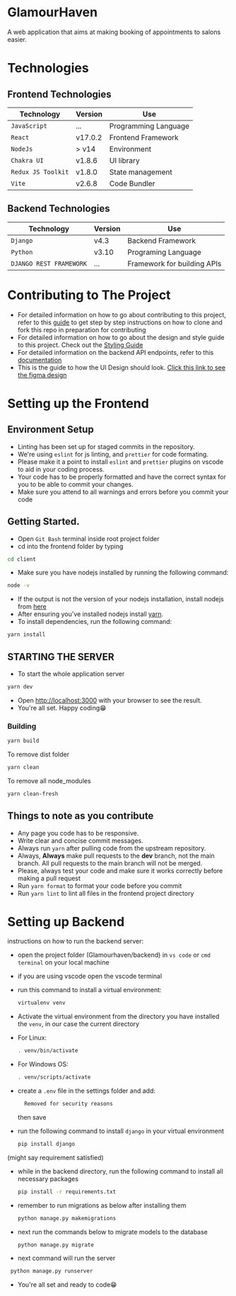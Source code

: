 # GlamourHaven

A web application that aims at making booking of appointments to salons easier.

# Technologies

## Frontend Technologies

| Technology         | Version | Use                  |
| ------------------ | ------- | -------------------- |
| `JavaScript`       | ...     | Programming Language |
| `React`            | v17.0.2 | Frontend Framework   |
| `NodeJs`           | > v14   | Environment          |
| `Chakra UI`        | v1.8.6  | UI library           |
| `Redux JS Toolkit` | v1.8.0  | State management     |
| `Vite`             | v2.6.8  | Code Bundler         |

## Backend Technologies

| Technology              | Version | Use                         |
| ----------------------- | ------- | --------------------------- |
| `Django`                | v4.3    | Backend Framework           |
| `Python`                | v3.10   | Programing Language         |
| `DJANGO REST FRAMEWORK` | ...     | Framework for building APIs |

# Contributing to The Project

- For detailed information on how to go about contributing to this project, refer to this [guide](docs/CONTRIBUTING.md) to get step by step instructions on how to clone and fork this repo in preparation for contributing
- For detailed information on how to go about the design and style guide to this project. Check out the [Styling Guide](docs/STYLING.md)
- For detailed information on the backend API endpoints, refer to this [documentation](docs/APIs.md)
- This is the guide to how the UI Design should look. [Click this link to see the figma design](https://www.figma.com/file/c4tvjreesreb0W88mCR7pu/GlamourHaven-UI-Design?node-id=1%3A3) 
# Setting up the Frontend

## Environment Setup

- Linting has been set up for staged commits in the repository.
- We're using `eslint` for js linting, and `prettier` for code formating.
- Please make it a point to install `eslint` and `prettier` plugins on vscode to aid in your coding process.
- Your code has to be properly formatted and have the correct syntax for you to be able to commit your changes.
- Make sure you attend to all warnings and errors before you commit your code

## Getting Started.

- Open `Git Bash` terminal inside root project folder
- cd into the frontend folder by typing

```bash
cd client
```

- Make sure you have nodejs installed by running the following command:

```bash
node -v
```

- If the output is not the version of your nodejs installation, install nodejs from [here](https://nodejs.org/en/download/)
- After ensuring you've installed nodejs install [yarn](https://www.npmjs.com/package/yarn).
- To install dependencies, run the following command:

```bash
yarn install
```

## STARTING THE SERVER

- To start the whole application server

```bash
yarn dev
```

- Open [http://localhost:3000](http://localhost:3000) with your browser to see the result.
- You're all set. Happy coding😁

### **Building**

```bash
yarn build
```

To remove dist folder

```bash
yarn clean
```

To remove all node_modules

```bash
yarn clean-fresh
```

## Things to note as you contribute

- Any page you code has to be responsive.
- Write clear and concise commit messages.
- Always run `yarn` after pulling code from the upstream repository.
- Always, **Always** make pull requests to the **dev** branch, not the main branch. All pull requests to the main branch will not be merged.
- Please, always test your code and make sure it works correctly before making a pull request
- Run `yarn format` to format your code before you commit
- Run `yarn lint` to lint all files in the frontend project directory

# Setting up Backend

instructions on how to run the backend server:

- open the project folder (Glamourhaven/backend) in `vs code` or `cmd terminal` on your local machine
- if you are using vscode open the vscode terminal

- run this command to install a virtual environment:

  ```bash
  virtualenv venv
  ```

- Activate the virtual environment from the directory you have installed the `venv`, in our case the current directory
- For Linux:
  ```bash
  . venv/bin/activate
  ```
- For Windows OS:

  ```bash
  . venv/scripts/activate
  ```

- create a `.env` file in the settings folder and add:

  ```bash
    Removed for security reasons

  ```

  then save

- run the following command to install `django` in your virtual environment

  ```bash
  pip install django
  ```

(might say requirement satisfied)

- while in the backend directory, run the following command to install all necessary packages

  ```bash
  pip install -r requirements.txt
  ```

- remember to run migrations as below after installing them

  ```bash
  python manage.py makemigrations
  ```

- next run the commands below to migrate models to the database

  ```bash
  python manage.py migrate
  ```

- next command will run the server

```bash
 python manage.py runserver
```

- You're all set and ready to code😁

